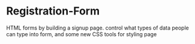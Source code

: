 # Registration-Form
HTML forms by building a signup page. control what types of data people can type into form, and some new CSS tools for styling page
